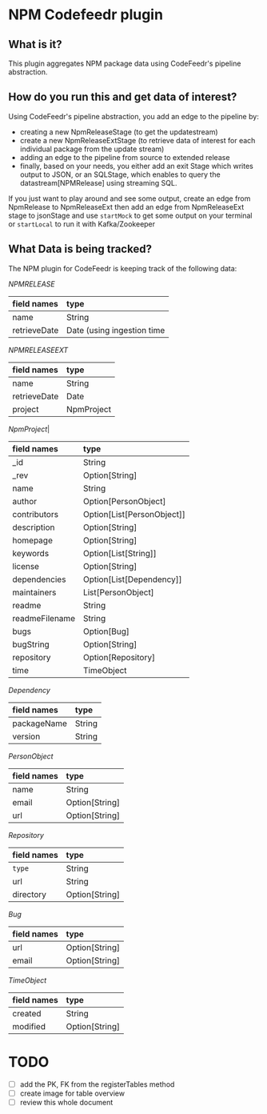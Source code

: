 NPM Codefeedr plugin
=======================================

**What is it?**
--------
This plugin aggregates NPM package data using CodeFeedr's pipeline abstraction.

**How do you run this and get data of interest?**
-------
Using CodeFeedr's pipeline abstraction, you add an edge to the pipeline by:
- creating a new NpmReleaseStage (to get the updatestream)
- create a new NpmReleaseExtStage (to retrieve data of interest for each individual package from the update stream)
- adding an edge to the pipeline from source to extended release
- finally, based on your needs, you either add an exit Stage which writes output to JSON, or 
an SQLStage, which enables to query the datastream[NPMRelease] using streaming SQL.

If you just want to play around and see some output, create an edge from NpmRelease to NpmReleaseExt
then add an edge from NpmReleaseExt stage to jsonStage and use `startMock` to get some output on your terminal
or `startLocal` to run it with Kafka/Zookeeper


**What Data is being tracked?**
-------------------------------
The NPM plugin for CodeFeedr is keeping track of the following data:

*NPMRELEASE*

|field names|type|
|:-----|:----|         
|name           | String |
|retrieveDate   | Date (using ingestion time| |

 *NPMRELEASEEXT*
 
|field names|type|
|:-----|:----|    
|name           | String |
|retrieveDate   | Date|
|project        | NpmProject|

 *NpmProject*|
 
|field names|type|
|:-----|:----|
|_id             | String|
|_rev            | Option[String]|
|name            | String|
|author          | Option[PersonObject]|
|contributors    | Option[List[PersonObject]]|
|description     | Option[String]|
|homepage        | Option[String]|
|keywords        | Option[List[String]]|
|license         | Option[String]|
|dependencies    | Option[List[Dependency]]|
|maintainers     | List[PersonObject]|
|readme          | String|
|readmeFilename  | String|
|bugs            | Option[Bug]|
|bugString       | Option[String]|
|repository      | Option[Repository]|
|time            | TimeObject|

*Dependency*
  
|field names|type|
|:-----|:----|
|packageName | String|
|version     | String|

*PersonObject*

|field names|type|
|:-----|:----|
|name  | String|
| email | Option[String]|
| url   | Option[String]|

*Repository*

|field names|type|
|:-----|:----|
|`type`    | String|
|url       | String|
|directory | Option[String]|

*Bug*

|field names|type|
|:-----|:----|
|url   | Option[String]|
| email | Option[String]|

*TimeObject*

|field names|type|
|:-----|:----|
|created  | String|
|modified | Option[String]|

TODO
====
- [ ] add the PK, FK from the registerTables method 
- [ ] create image for table overview
- [ ] review this whole document